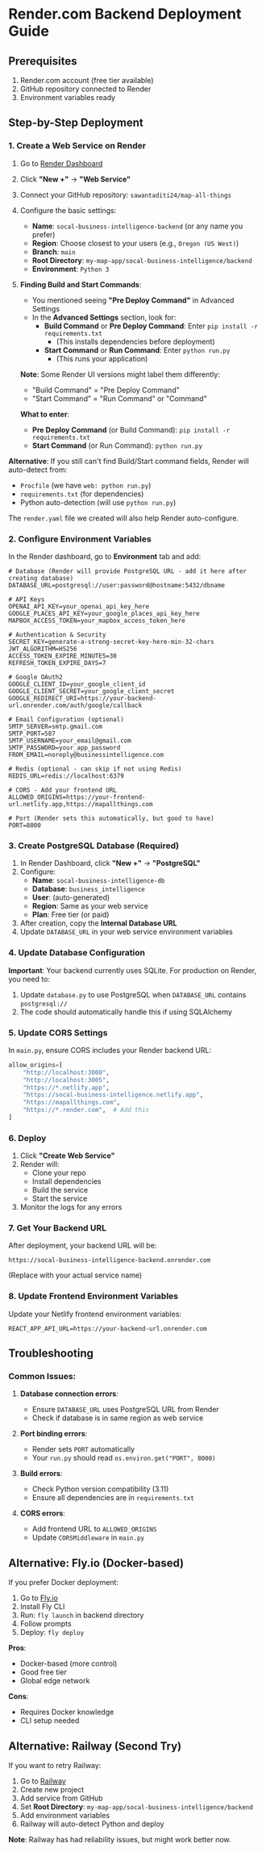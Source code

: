 # Render.com Backend Deployment Guide

## Prerequisites
1. Render.com account (free tier available)
2. GitHub repository connected to Render
3. Environment variables ready

## Step-by-Step Deployment

### 1. Create a Web Service on Render

1. Go to [Render Dashboard](https://dashboard.render.com)
2. Click **"New +"** → **"Web Service"**
3. Connect your GitHub repository: `sawantaditi24/map-all-things`
4. Configure the basic settings:
   - **Name**: `socal-business-intelligence-backend` (or any name you prefer)
   - **Region**: Choose closest to your users (e.g., `Oregon (US West)`)
   - **Branch**: `main`
   - **Root Directory**: `my-map-app/socal-business-intelligence/backend`
   - **Environment**: `Python 3`

5. **Finding Build and Start Commands**:
   - You mentioned seeing **"Pre Deploy Command"** in Advanced Settings
   - In the **Advanced Settings** section, look for:
     - **Build Command** or **Pre Deploy Command**: Enter `pip install -r requirements.txt`
       - (This installs dependencies before deployment)
     - **Start Command** or **Run Command**: Enter `python run.py`
       - (This runs your application)
   
   **Note**: Some Render UI versions might label them differently:
   - "Build Command" = "Pre Deploy Command"
   - "Start Command" = "Run Command" or "Command"
   
   **What to enter**:
   - **Pre Deploy Command** (or Build Command): `pip install -r requirements.txt`
   - **Start Command** (or Run Command): `python run.py`

**Alternative**: If you still can't find Build/Start command fields, Render will auto-detect from:
- `Procfile` (we have `web: python run.py`)
- `requirements.txt` (for dependencies)
- Python auto-detection (will use `python run.py`)

The `render.yaml` file we created will also help Render auto-configure.

### 2. Configure Environment Variables

In the Render dashboard, go to **Environment** tab and add:

```
# Database (Render will provide PostgreSQL URL - add it here after creating database)
DATABASE_URL=postgresql://user:password@hostname:5432/dbname

# API Keys
OPENAI_API_KEY=your_openai_api_key_here
GOOGLE_PLACES_API_KEY=your_google_places_api_key_here
MAPBOX_ACCESS_TOKEN=your_mapbox_access_token_here

# Authentication & Security
SECRET_KEY=generate-a-strong-secret-key-here-min-32-chars
JWT_ALGORITHM=HS256
ACCESS_TOKEN_EXPIRE_MINUTES=30
REFRESH_TOKEN_EXPIRE_DAYS=7

# Google OAuth2
GOOGLE_CLIENT_ID=your_google_client_id
GOOGLE_CLIENT_SECRET=your_google_client_secret
GOOGLE_REDIRECT_URI=https://your-backend-url.onrender.com/auth/google/callback

# Email Configuration (optional)
SMTP_SERVER=smtp.gmail.com
SMTP_PORT=587
SMTP_USERNAME=your_email@gmail.com
SMTP_PASSWORD=your_app_password
FROM_EMAIL=noreply@businessintelligence.com

# Redis (optional - can skip if not using Redis)
REDIS_URL=redis://localhost:6379

# CORS - Add your frontend URL
ALLOWED_ORIGINS=https://your-frontend-url.netlify.app,https://mapallthings.com

# Port (Render sets this automatically, but good to have)
PORT=8000
```

### 3. Create PostgreSQL Database (Required)

1. In Render Dashboard, click **"New +"** → **"PostgreSQL"**
2. Configure:
   - **Name**: `socal-business-intelligence-db`
   - **Database**: `business_intelligence`
   - **User**: (auto-generated)
   - **Region**: Same as your web service
   - **Plan**: Free tier (or paid)
3. After creation, copy the **Internal Database URL**
4. Update `DATABASE_URL` in your web service environment variables

### 4. Update Database Configuration

**Important**: Your backend currently uses SQLite. For production on Render, you need to:

1. Update `database.py` to use PostgreSQL when `DATABASE_URL` contains `postgresql://`
2. The code should automatically handle this if using SQLAlchemy

### 5. Update CORS Settings

In `main.py`, ensure CORS includes your Render backend URL:

```python
allow_origins=[
    "http://localhost:3000",
    "http://localhost:3005",
    "https://*.netlify.app",
    "https://socal-business-intelligence.netlify.app",
    "https://mapallthings.com",
    "https://*.render.com",  # Add this
]
```

### 6. Deploy

1. Click **"Create Web Service"**
2. Render will:
   - Clone your repo
   - Install dependencies
   - Build the service
   - Start the service
3. Monitor the logs for any errors

### 7. Get Your Backend URL

After deployment, your backend URL will be:
```
https://socal-business-intelligence-backend.onrender.com
```

(Replace with your actual service name)

### 8. Update Frontend Environment Variables

Update your Netlify frontend environment variables:

```
REACT_APP_API_URL=https://your-backend-url.onrender.com
```

## Troubleshooting

### Common Issues:

1. **Database connection errors**:
   - Ensure `DATABASE_URL` uses PostgreSQL URL from Render
   - Check if database is in same region as web service

2. **Port binding errors**:
   - Render sets `PORT` automatically
   - Your `run.py` should read `os.environ.get("PORT", 8000)`

3. **Build errors**:
   - Check Python version compatibility (3.11)
   - Ensure all dependencies are in `requirements.txt`

4. **CORS errors**:
   - Add frontend URL to `ALLOWED_ORIGINS`
   - Update `CORSMiddleware` in `main.py`

## Alternative: Fly.io (Docker-based)

If you prefer Docker deployment:

1. Go to [Fly.io](https://fly.io)
2. Install Fly CLI
3. Run: `fly launch` in backend directory
4. Follow prompts
5. Deploy: `fly deploy`

**Pros**: 
- Docker-based (more control)
- Good free tier
- Global edge network

**Cons**:
- Requires Docker knowledge
- CLI setup needed

## Alternative: Railway (Second Try)

If you want to retry Railway:

1. Go to [Railway](https://railway.app)
2. Create new project
3. Add service from GitHub
4. Set **Root Directory**: `my-map-app/socal-business-intelligence/backend`
5. Add environment variables
6. Railway will auto-detect Python and deploy

**Note**: Railway has had reliability issues, but might work better now.

